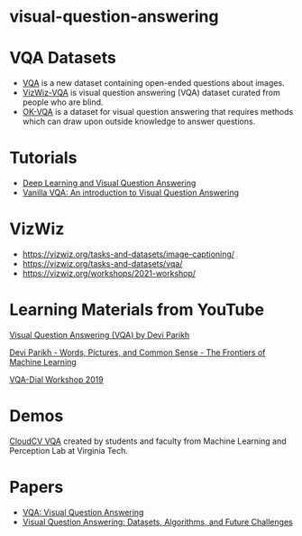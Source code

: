 # visual-question-answering


# VQA Datasets
- [VQA](https://visualqa.org/download.html) is a new dataset containing open-ended questions about images.
- [VizWiz-VQA](https://vizwiz.org/tasks-and-datasets/vqa/) is visual question answering (VQA) dataset curated from people who are blind.
- [OK-VQA](https://okvqa.allenai.org/download.html) is a dataset for visual question answering that requires methods which can draw upon outside knowledge to answer questions.


# Tutorials
- [Deep Learning and Visual Question Answering](https://towardsdatascience.com/deep-learning-and-visual-question-answering-c8c8093941bc)
- [Vanilla VQA: An introduction to Visual Question Answering](https://medium.com/ai2-blog/vanilla-vqa-adcaaaa94336)

# VizWiz
- https://vizwiz.org/tasks-and-datasets/image-captioning/
- https://vizwiz.org/tasks-and-datasets/vqa/
- https://vizwiz.org/workshops/2021-workshop/

# Learning Materials from YouTube
[Visual Question Answering (VQA) by Devi Parikh](https://www.youtube.com/watch?v=ElZADFTer4I)

[Devi Parikh - Words, Pictures, and Common Sense - The Frontiers of Machine Learning](https://www.youtube.com/watch?v=wmcmBpfaQaU)

[VQA-Dial Workshop 2019](https://youtube.com/playlist?list=PL-fZD610i7yAjD7jU5sQkrx5esgGQ55yi)

# Demos
[CloudCV VQA](http://vqa.cloudcv.org/) created by students and faculty from Machine Learning and Perception Lab at Virginia Tech.

# Papers
- [VQA: Visual Question Answering](https://arxiv.org/abs/1505.00468)
- [Visual Question Answering: Datasets, Algorithms, and Future Challenges](https://www.researchgate.net/publication/308896144_Visual_Question_Answering_Datasets_Algorithms_and_Future_Challenges)

